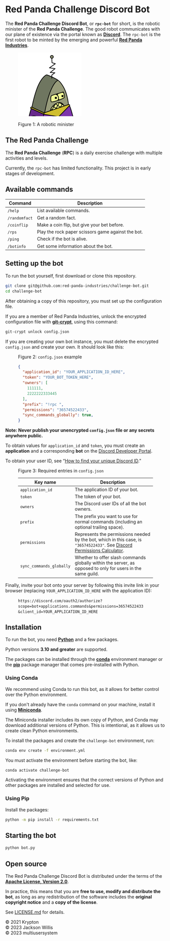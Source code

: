 # Red Panda Challenge Discord Bot

The **Red Panda Challenge Discord Bot**, or **`rpc-bot`** for short, is the robotic minister of the **Red Panda Challenge**. The good robot communicates with our plane of existence via the portal known as **[Discord](https://discord.com/)**. The `rpc-bot` is the first robot to be minted by the emerging and powerful **[Red Panda Industries](https://github.com/red-panda-industries)**.

<figure>
  <img alt="Preacherbot from Futurama" src="images/preacherbot.png" height=200 width=200>
  <figcaption>

  Figure&nbsp;1: A robotic minister

  </figcaption>
</figure>

## The Red Panda Challenge

The **Red Panda Challenge** (**RPC**) is a daily exercise challenge with multiple activities and levels.

Currently, the `rpc-bot` has limited functionality. This project is in early stages of development.

## Available commands

| Command | Description |
| --- | --- |
| `/help` | List available commands. |
| `/randomfact` | Get a random fact. |
| `/coinflip` | Make a coin flip, but give your bet before. |
| `/rps` | Play the rock paper scissors game against the bot. |
| `/ping` | Check if the bot is alive. |
| `/botinfo` | Get some information about the bot. |

## Setting up the bot

To run the bot yourself, first download or clone this repository.

```bash
git clone git@github.com:red-panda-industries/challenge-bot.git
cd challenge-bot
```

After obtaining a copy of this repository, you must set up the configuration file.

If you are a member of Red Panda Industries, unlock the encrypted configuration file with **[git-crypt](https://www.agwa.name/projects/git-crypt/)**, using this command:

```bash
git-crypt unlock config.json
```

If you are creating your own bot instance, you must delete the encrypted `config.json` and create your own. It should look like this:

<figure>
<figcaption>

Figure&nbsp;2: `config.json` example

</figcaption>

```json
{
  "application_id": "YOUR_APPLICATION_ID_HERE",
  "token": "YOUR_BOT_TOKEN_HERE",
  "owners": [
    111111,
    2222222333445
  ],
  "prefix": "!rpc ",
  "permissions": "36574522433",
  "sync_commands_globally": true,
}
```

</figure>

**Note: Never publish your unencrypted `config.json` file or any secrets anywhere public.**

To obtain values for `application_id` and `token`, you must create an **application** and a corresponding **bot** on the [Discord Developer Portal](https://discord.com/developers/applications).

To obtain your user ID, see &ldquo;[How to find your unique Discord ID](http://web.archive.org/web/20230313045358/https://www.businessinsider.com/guides/tech/discord-id).&rdquo;

<figure>
<figcaption>

Figure&nbsp;3: Required entries in `config.json`

</figcaption>
<table>
  <thead>
    <tr>
      <th>Key name</th>
      <th>Description</th>
    </tr>
  </thead>
  <tbody>
    <tr>
      <td><code>application_id</code></td>
      <td>The application ID of your bot.</td>
    </tr>
    <tr>
      <td><code>token</code></td>
      <td>The token of your bot.</td>
    </tr>
    <tr>
      <td><code>owners</code></td>
      <td>The Discord user IDs of all the bot owners.</td>
    </tr>
    <tr>
      <td><code>prefix</code></td>
      <td>The prefix you want to use for normal commands (including an optional trailing space).</td>
    </tr>
    <tr>
      <td><code>permissions</code></td>
      <td>Represents the permissions needed by the bot, which in this case, is <code>"36574522433"</code>. See <a href="https://discordapi.com/permissions.html">Discord Permissions Calculator</a>.</td>
    </tr>
    <tr>
      <td><code>sync_commands_globally</code></td>
      <td>Whether to offer slash commands globally within the server, as opposed to only for users in the same guild.</td>
  </tbody>
</table>
</figure>

Finally, invite your bot onto your server by following this invite link in your browser (replacing `YOUR_APPLICATION_ID_HERE` with the application ID):

<!-- https://discord.com/oauth2/authorize?scope=bot+applications.commands&permissions=36574522433&client_id=YOUR_APPLICATION_ID_HERE -->

<figure>
<code>https:<span>//</span>discord.com/oauth2/authorize<wbr>?scope=bot+applications.commands<wbr>&permissions=36574522433<wbr>&client_id=YOUR_APPLICATION_ID_HERE</strong></code>
</figure>

## Installation

To run the bot, you need **[Python](https://www.python.org/)** and a few packages.

Python versions **3.10 and&nbsp;greater** are supported.

The packages can be installed through the **[conda](https://docs.conda.io/en/latest/)** environment manager or the **[pip](https://pypi.org/project/pip/)** package manager that comes pre-installed with Python.

### Using Conda

We recommend using Conda to run this bot, as it allows for better control over the Python environment.

If you don't already have the `conda` command on your machine, install it using **[Miniconda](https://docs.conda.io/en/latest/miniconda.html)**.

The Miniconda installer includes its own copy of Python, and Conda may download additional versions of Python. This is intentional, as it allows us to create clean Python environments.

To install the packages and create the `challenge-bot` environment, run:

```bash
conda env create -f environment.yml
```

You must activate the environment before starting the bot, like:

```bash
conda activate challenge-bot
```

Activating the environment ensures that the correct versions of Python and other packages are installed and selected for use.

### Using Pip

Install the packages:

```bash
python -m pip install -r requirements.txt
```

## Starting the bot

```bash
python bot.py
```

## Open source

The Red Panda Challenge Discord Bot is distributed under the terms of the **[Apache License, Version&nbsp;2.0](https://en.wikipedia.org/wiki/Apache_License)**.

In practice, this means that you are **free to use, modify and distribute the bot**, as long as any redistribution of the software includes the **original copyright notice** and a **copy of the license**.

See [LICENSE.md](LICENSE.md) for details.

&copy; 2021 Krypton <br>
&copy; 2023 Jackson Willis <br>
&copy; 2023 multiusersystem